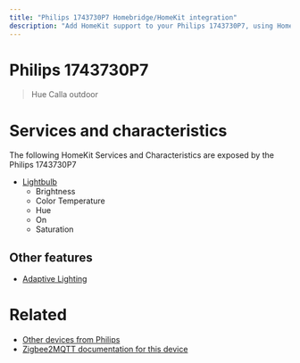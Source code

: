 ```yaml
---
title: "Philips 1743730P7 Homebridge/HomeKit integration"
description: "Add HomeKit support to your Philips 1743730P7, using Homebridge, Zigbee2MQTT and homebridge-z2m."
---
```

<!---
This file has been GENERATED using src/docgen/docgen.ts
DO NOT EDIT THIS FILE MANUALLY!
-->
# Philips 1743730P7
> Hue Calla outdoor


# Services and characteristics
The following HomeKit Services and Characteristics are exposed by
the Philips 1743730P7

* [Lightbulb](../../light.md)
  * Brightness
  * Color Temperature
  * Hue
  * On
  * Saturation


## Other features
* [Adaptive Lighting](../../light.md)


# Related
* [Other devices from Philips](../index.md#philips)
* [Zigbee2MQTT documentation for this device](https://www.zigbee2mqtt.io/devices/1743730P7.html)